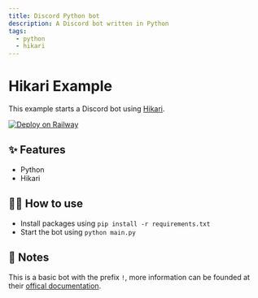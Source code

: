 ```yaml
---
title: Discord Python bot
description: A Discord bot written in Python
tags:
  - python
  - hikari
---
```


# Hikari Example

This example starts a Discord bot using [Hikari](https://www.hikari-py.dev).

[![Deploy on Railway](https://railway.app/button.svg)](https://railway.app/new/template?template=https%3A%2F%2Fgithub.com%2FAceyDoCodes%2FRailway-hikari-example&envs=DISCORD_TOKEN&DISCORD_TOKENDesc=Token+of+the+Discord+account+used)

## ✨ Features

- Python
- Hikari

## 💁‍♀️ How to use

- Install packages using `pip install -r requirements.txt`
- Start the bot using `python main.py`

## 📝 Notes

This is a basic bot with the prefix `!`, more information can be founded at their [offical documentation](https://www.hikari-py.dev/hikari/index.html).
